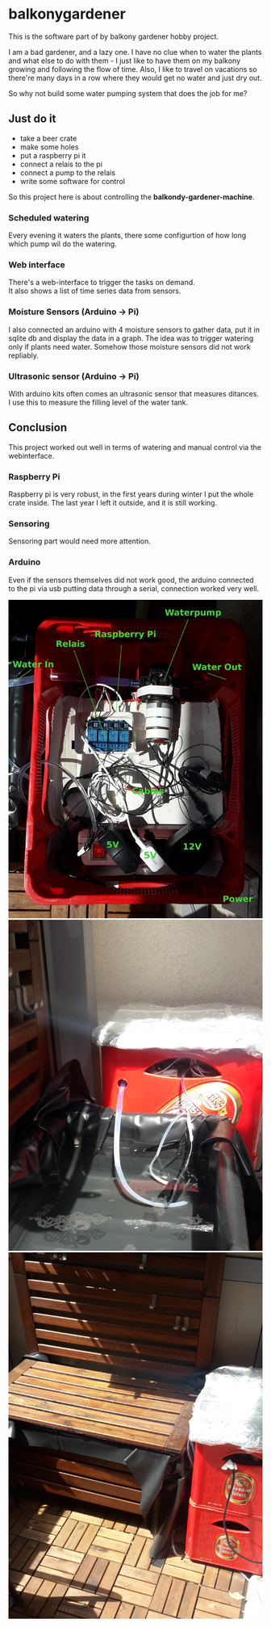 # balkonygardener

This is the software part of by balkony gardener hobby project.

I am a bad gardener, and a lazy one.
I have no clue when to water the plants and what else to do with them - I just
like to have them on my balkony growing and following the flow of time. 
Also, I like to travel on vacations so there're many days in a row where they would get
no water and just dry out.

So why not build some water pumping system that does the job for me?

## Just do it

* take a beer crate
* make some holes
* put a raspberry pi it
* connect a relais to the pi 
* connect a pump to the relais
* write some software for control  

So this project here is about controlling the **balkondy-gardener-machine**.

### Scheduled watering
Every evening it waters the plants, there some configurtion of how long which pump wil do the watering.

### Web interface  
There's a web-interface to trigger the tasks on demand.  
It also shows a list of time series data from sensors.

### Moisture Sensors (Arduino -> Pi)
I also connected an arduino with 4 moisture sensors to gather data, put it in sqlite db and display the data
in a graph. The idea was to trigger watering only if plants need water. Somehow those moisture sensors did
not work repliably.

### Ultrasonic sensor (Arduino -> Pi)
With arduino kits often comes an ultrasonic sensor that measures ditances.
I use this to measure the filling level of the water tank.

## Conclusion
This project worked out well in terms of watering and manual control via the webinterface.

### Raspberry Pi
Raspberry pi is very robust, in the first years during winter I put the whole crate inside.
The last year I left it outside, and it is still working.
  
### Sensoring
Sensoring part would need more attention.

### Arduino
Even if the sensors themselves did not work good, the arduino connected  
to the pi via usb putting data through a serial, connection worked very well.


![Top View](photos/bierkasten_top.jpg)
![Top View](photos/bierkasten_left.jpg)
![Top View](photos/bierkasten_watertank_front.jpg)